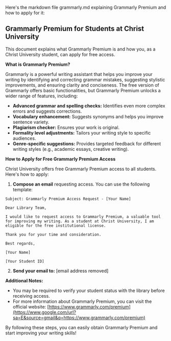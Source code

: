 Here's the markdown file grammarly.md explaining Grammarly Premium and how to apply for it:

## Grammarly Premium for Students at Christ University

This document explains what Grammarly Premium is and how you, as a Christ University student, can apply for free access.

**What is Grammarly Premium?**

Grammarly is a powerful writing assistant that helps you improve your writing by identifying and correcting grammar mistakes, suggesting stylistic improvements, and ensuring clarity and conciseness. The free version of Grammarly offers basic functionalities, but Grammarly Premium unlocks a wider range of features, including:

  * **Advanced grammar and spelling checks:** Identifies even more complex errors and suggests corrections.
  * **Vocabulary enhancement:** Suggests synonyms and helps you improve sentence variety.
  * **Plagiarism checker:** Ensures your work is original.
  * **Formality level adjustments:** Tailors your writing style to specific audiences.
  * **Genre-specific suggestions:** Provides targeted feedback for different writing styles (e.g., academic essays, creative writing).

**How to Apply for Free Grammarly Premium Access**

Christ University offers free Grammarly Premium access to all students. Here's how to apply:

1.  **Compose an email** requesting access. You can use the following template:

<!-- end list -->

```
Subject: Grammarly Premium Access Request - [Your Name]

Dear Library Team,

I would like to request access to Grammarly Premium, a valuable tool for improving my writing. As a student at Christ University, I am eligible for the free institutional license.

Thank you for your time and consideration.

Best regards,

[Your Name]

[Your Student ID]
```

2.  **Send your email to:** [email address removed]

**Additional Notes:**

  * You may be required to verify your student status with the library before receiving access.
  * For more information about Grammarly Premium, you can visit the official website: [https://www.grammarly.com/premium](https://www.google.com/url?sa=E&source=gmail&q=https://www.grammarly.com/premium)

By following these steps, you can easily obtain Grammarly Premium and start improving your writing skills\!
